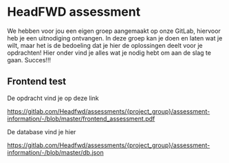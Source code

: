 # HeadFWD assessment

We hebben voor jou een eigen groep aangemaakt op onze GitLab, hiervoor heb je een uitnodiging ontvangen. In deze groep kan je doen en laten wat je wilt, maar het is de bedoeling dat je hier de oplossingen deelt voor je opdrachten! Hier onder vind je alles wat je nodig hebt om aan de slag te gaan. Succes!!!

## Frontend test

De opdracht vind je op deze link

https://gitlab.com/Headfwd/assessments/{project_group}/assessment-information/-/blob/master/frontend_assessment.pdf

De database vind je hier

https://gitlab.com/Headfwd/assessments/{project_group}/assessment-information/-/blob/master/db.json

